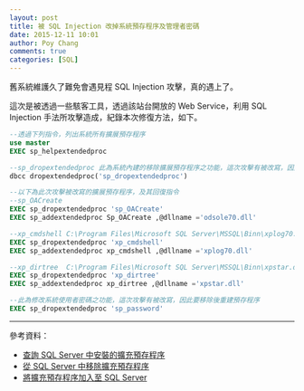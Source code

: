 ```yaml
---
layout: post
title: 被 SQL Injection 改掉系統預存程序及管理者密碼
date: 2015-12-11 10:01
author: Poy Chang
comments: true
categories: [SQL]
---
```


舊系統維護久了難免會遇見程 SQL Injection 攻擊，真的遇上了。

這次是被透過一些駭客工具，透過該站台開放的 Web Service，利用 SQL Injection 手法所攻擊造成，紀錄本次修復方法，如下。

```sql
--透過下列指令，列出系統所有擴展預存程序
use master
EXEC sp_helpextendedproc

--sp_dropextendedproc 此為系統內建的移除擴展預存程序之功能，這次攻擊有被改寫，因此要先用dbcc指令移除並重建
dbcc dropextendedproc('sp_dropextendedproc')

--以下為此次攻擊被改寫的擴展預存程序，及其回復指令
--sp_OACreate
EXEC sp_dropextendedproc 'sp_OACreate'
EXEC sp_addextendedproc Sp_OACreate ,@dllname ='odsole70.dll' 

--xp_cmdshell C:\Program Files\Microsoft SQL Server\MSSQL\Binn\xplog70.dll
EXEC sp_dropextendedproc 'xp_cmdshell'
EXEC sp_addextendedproc xp_cmdshell ,@dllname ='xplog70.dll' 

--xp_dirtree  C:\Program Files\Microsoft SQL Server\MSSQL\Binn\xpstar.dll
EXEC sp_dropextendedproc 'xp_dirtree'
EXEC sp_addextendedproc xp_dirtree ,@dllname ='xpstar.dll' 

--此為修改系統使用者密碼之功能，這次攻擊有被改寫，因此要移除後重建預存程序
EXEC sp_dropextendedproc 'sp_password'

```

----------

參考資料：

* [查詢 SQL Server 中安裝的擴充預存程序](https://msdn.microsoft.com/zh-tw/library/ms164637%28v=sql.120%29.aspx?f=255&MSPPError=-2147217396)
* [從 SQL Server 中移除擴充預存程序](https://msdn.microsoft.com/zh-tw/library/ms164755%28v=sql.120%29.aspx?f=255&MSPPError=-2147217396)
* [將擴充預存程序加入至 SQL Server](https://msdn.microsoft.com/zh-tw/library/ms164653%28v=sql.120%29.aspx?f=255&MSPPError=-2147217396)
